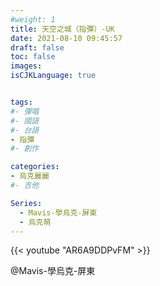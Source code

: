 ```yaml
---
#weight: 1
title: 天空之城（指彈）-UK
date: 2021-08-10 09:45:57
draft: false
toc: false
images:
isCJKLanguage: true


tags:
#- 彈唱
#- 國語
#- 台語
- 指彈
#- 創作

categories:
- 烏克麗麗
#- 吉他

Series:
  - Mavis-學烏克-屏東
  - 烏克萌
---
```



{{< youtube "AR6A9DDPvFM" >}}


 @Mavis-學烏克-屏東
